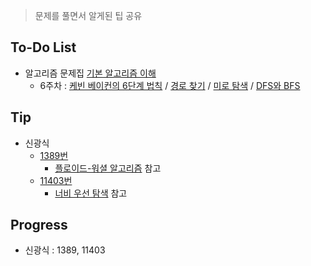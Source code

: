 > 문제를 풀면서 알게된 팁 공유

## To-Do List
- 알고리즘 문제집 [기본 알고리즘 이해](https://www.acmicpc.net/workbook/view/1443)
    - 6주차 : [케빈 베이컨의 6단계 법칙](https://www.acmicpc.net/problem/1389) / 
    [경로 찾기](https://www.acmicpc.net/problem/11403) / 
    [미로 탐색](https://www.acmicpc.net/problem/2178) / 
    [DFS와 BFS](https://www.acmicpc.net/problem/1260)

## Tip
- 신광식
    - [1389번](https://github.com/mel1015/algorithm-study/blob/1389/Winter_Vacation/week_6/1389_mel1015.cpp)
        - [플로이드-워셜 알고리즘](https://ko.wikipedia.org/wiki/%ED%94%8C%EB%A1%9C%EC%9D%B4%EB%93%9C-%EC%9B%8C%EC%85%9C_%EC%95%8C%EA%B3%A0%EB%A6%AC%EC%A6%98) 참고       
    - [11403번](https://github.com/mel1015/algorithm-study/blob/11403/Winter_Vacation/week_6/11403_mel1015.cpp)
        - [너비 우선 탐색](https://www.geeksforgeeks.org/breadth-first-traversal-for-a-graph/) 참고

## Progress
- 신광식 : 1389, 11403